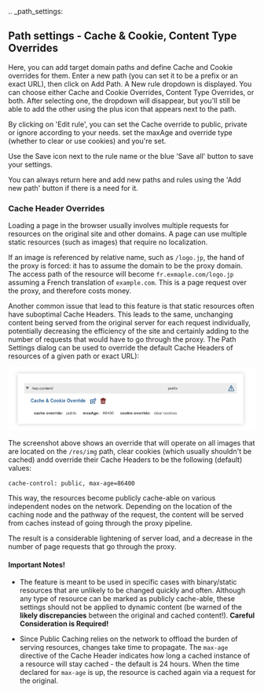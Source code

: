 .. _path_settings:

## Path settings - Cache & Cookie, Content Type Overrides

Here, you can add target domain paths and define Cache and Cookie overrides for them. Enter a new path (you can set it to be a prefix or an exact URL), then click on Add Path. A New rule dropdown is displayed. You can choose either Cache and Cookie Overrides, Content Type Overrides, or both. After selecting one, the dropdown will disappear, but you'll still be able to add the other using the plus icon that appears next to the path.

By clicking on 'Edit rule', you can set the Cache override to public, private or ignore according to your needs. set the maxAge and override type (whether to clear or use cookies) and you're set.

Use the Save icon next to the rule name or the blue 'Save all' button to save your settings.

You can always return here and add new paths and rules using the 'Add new path' button if there is a need for it.

### Cache Header Overrides

Loading a page in the browser usually involves multiple requests for resources on the original site and other domains. A page can use multiple static resources (such as images) that require no localization. 

If an image is referenced by relative name, such as `/logo.jp`, the hand of the proxy is forced: it has to assume the domain to be the proxy domain. The access path of the resource will become `fr.exmaple.com/logo.jp` assuming a French translation of `example.com`. This is a page request over the proxy, and therefore costs money. 

Another common issue that lead to this feature is that  static resources often have suboptimal Cache Headers. This leads to the same, unchanging content being served from the original server for each request individually, potentially decreasing the efficiency of the site and certainly adding to the number of requests that would have to go through the proxy. The Path Settings dialog can be used to override the default Cache Headers of resources of a given path or exact URL):

![Cache Override](/img/dashboard/path_settings_cache_override.png)

The screenshot above shows an override that will operate on all images that are located on the `/res/img` path, clear cookies (which usually shouldn't be cached) andd override their Cache Headers to be the following (default) values:


```
cache-control: public, max-age=86400

```

This way, the resources become publicly cache-able on various independent nodes on the network. Depending on the location of the caching node and the pathway of the request, the content will be served from caches instead of going through the proxy pipeline. 

The result is a considerable lightening of server load, and a decrease in the number of page requests that go through the proxy. 


#### Important Notes!

* The feature is meant to be used in specific cases with binary/static resources that are unlikely to be changed quickly and often. Although any type of resource can be marked as publicly cache-able, these settings should not be applied to dynamic content (be warned of the **likely discrepancies** between the original and cached content!). **Careful Consideration is Required!**

* Since Public Caching relies on the network to offload the burden of serving resources, changes take time to propagate. The `max-age` directive of the Cache Header indicates how long a cached instance of a resource will stay cached - the default is 24 hours. When the time declared for `max-age` is up, the resource is cached again via a request for the original.
